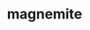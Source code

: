 ---
id: 81
title: magnemite
types: [electric,steel]
image: https://raw.githubusercontent.com/PokeAPI/sprites/master/sprites/pokemon/81.png
---
